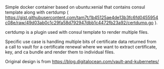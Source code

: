 Simple docker container based on ubuntu:xenial that contains consul template along with certdump ( https://gist.githubusercontent.com/tam7t/1b45125ae4de13b3fc6fd0455954c08e/raw/49d03ab0c1c29fa58d792947dbb1c4472fb23a92/certdump.go ).

certdump is a plugin used with consul template to render multiple files.

Specific use case is handling multiple bits of certificate data returned from a call to vault for a certificate renewal where we want to extract certificate, key, and ca bundle and render them to individual files.

Original design is from https://blog.digitalocean.com/vault-and-kubernetes/
